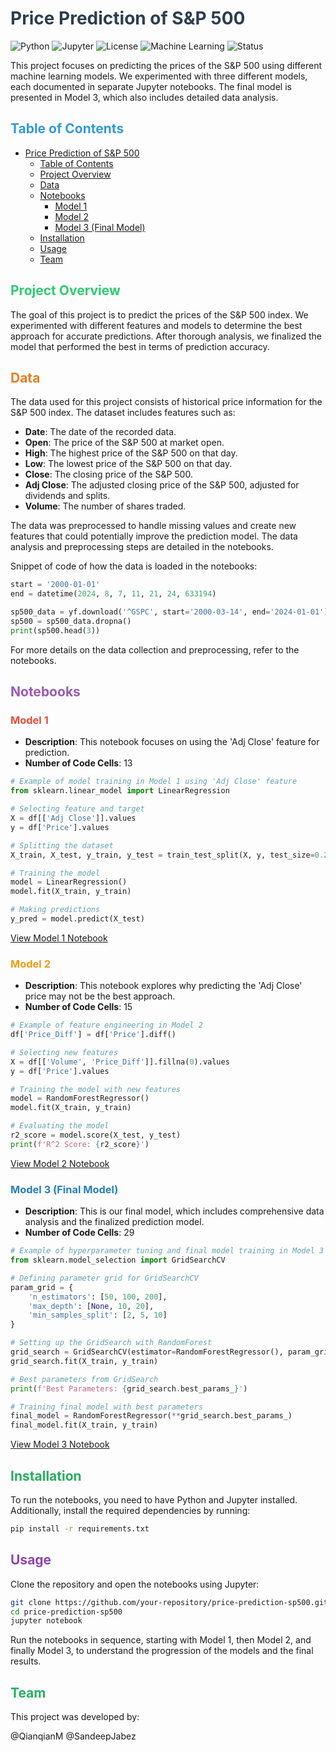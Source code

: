 # <span style="color:#2c3e50">Price Prediction of S&P 500</span>
![Python](https://img.shields.io/badge/python-v3.6+-blue.svg)
![Jupyter](https://img.shields.io/badge/Jupyter-Notebook-orange.svg)
![License](https://img.shields.io/badge/license-MIT-green.svg)
![Machine Learning](https://img.shields.io/badge/Machine%20Learning-SciKit%20Learn-yellow.svg)
![Status](https://img.shields.io/badge/status-Completed-success.svg)

This project focuses on predicting the prices of the S&P 500 using different machine learning models. We experimented with three different models, each documented in separate Jupyter notebooks. The final model is presented in Model 3, which also includes detailed data analysis.

## <span style="color:#3498db">Table of Contents</span>
- [Price Prediction of S\&P 500](#price-prediction-of-sp-500)
  - [Table of Contents](#table-of-contents)
  - [Project Overview](#project-overview)
  - [Data](#data)
  - [Notebooks](#notebooks)
    - [Model 1](#model-1)
    - [Model 2](#model-2)
    - [Model 3 (Final Model)](#model-3-final-model)
  - [Installation](#installation)
  - [Usage](#usage)
  - [Team](#team)

## <span style="color:#2ecc71">Project Overview</span>
The goal of this project is to predict the prices of the S&P 500 index. We experimented with different features and models to determine the best approach for accurate predictions. After thorough analysis, we finalized the model that performed the best in terms of prediction accuracy.

## <span style="color:#e67e22">Data</span>
The data used for this project consists of historical price information for the S&P 500 index. The dataset includes features such as:
- **Date**: The date of the recorded data.
- **Open**: The price of the S&P 500 at market open.
- **High**: The highest price of the S&P 500 on that day.
- **Low**: The lowest price of the S&P 500 on that day.
- **Close**: The closing price of the S&P 500.
- **Adj Close**: The adjusted closing price of the S&P 500, adjusted for dividends and splits.
- **Volume**: The number of shares traded.

The data was preprocessed to handle missing values and create new features that could potentially improve the prediction model. The data analysis and preprocessing steps are detailed in the notebooks.

Snippet of code of how the data is loaded in the notebooks:

```python
start = '2000-01-01'
end = datetime(2024, 8, 7, 11, 21, 24, 633194)

sp500_data = yf.download('^GSPC', start='2000-03-14', end='2024-01-01')
sp500 = sp500_data.dropna()
print(sp500.head(3))
```

For more details on the data collection and preprocessing, refer to the notebooks.

## <span style="color:#9b59b6">Notebooks</span>

### <span style="color:#e74c3c">Model 1</span>
- **Description**: This notebook focuses on using the 'Adj Close' feature for prediction.
- **Number of Code Cells**: 13

```python
# Example of model training in Model 1 using 'Adj Close' feature
from sklearn.linear_model import LinearRegression

# Selecting feature and target
X = df[['Adj Close']].values
y = df['Price'].values

# Splitting the dataset
X_train, X_test, y_train, y_test = train_test_split(X, y, test_size=0.2, random_state=42)

# Training the model
model = LinearRegression()
model.fit(X_train, y_train)

# Making predictions
y_pred = model.predict(X_test)
```
[View Model 1 Notebook](./model1.ipynb)

### <span style="color:#f39c12">Model 2</span>
- **Description**: This notebook explores why predicting the 'Adj Close' price may not be the best approach.
- **Number of Code Cells**: 15

```python
# Example of feature engineering in Model 2
df['Price_Diff'] = df['Price'].diff()

# Selecting new features
X = df[['Volume', 'Price_Diff']].fillna(0).values
y = df['Price'].values

# Training the model with new features
model = RandomForestRegressor()
model.fit(X_train, y_train)

# Evaluating the model
r2_score = model.score(X_test, y_test)
print(f'R^2 Score: {r2_score}')
```

[View Model 2 Notebook](./model2.ipynb)

### <span style="color:#2980b9">Model 3 (Final Model)</span>
- **Description**: This is our final model, which includes comprehensive data analysis and the finalized prediction model.
- **Number of Code Cells**: 29

```python
# Example of hyperparameter tuning and final model training in Model 3
from sklearn.model_selection import GridSearchCV

# Defining parameter grid for GridSearchCV
param_grid = {
    'n_estimators': [50, 100, 200],
    'max_depth': [None, 10, 20],
    'min_samples_split': [2, 5, 10]
}

# Setting up the GridSearch with RandomForest
grid_search = GridSearchCV(estimator=RandomForestRegressor(), param_grid=param_grid, cv=3, n_jobs=-1, verbose=2)
grid_search.fit(X_train, y_train)

# Best parameters from GridSearch
print(f'Best Parameters: {grid_search.best_params_}')

# Training final model with best parameters
final_model = RandomForestRegressor(**grid_search.best_params_)
final_model.fit(X_train, y_train)
```

[View Model 3 Notebook](./model3.ipynb)

## <span style="color:#27ae60">Installation</span>
To run the notebooks, you need to have Python and Jupyter installed. Additionally, install the required dependencies by running:

```bash
pip install -r requirements.txt
```


## <span style="color:#8e44ad">Usage</span>
Clone the repository and open the notebooks using Jupyter:


```bash
git clone https://github.com/your-repository/price-prediction-sp500.git
cd price-prediction-sp500
jupyter notebook
```

Run the notebooks in sequence, starting with Model 1, then Model 2, and finally Model 3, to understand the progression of the models and the final results.


## <span style="color:#27ae60">Team</span>
This project was developed by:

@QianqianM
@SandeepJabez

